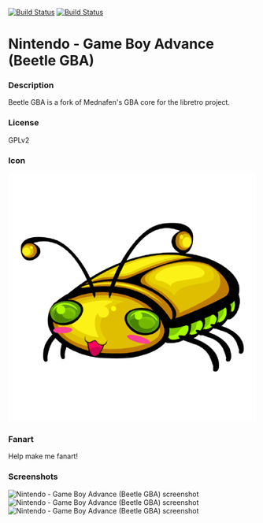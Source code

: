 [![Build Status](https://travis-ci.org/kodi-game/game.libretro.beetle-gba.svg?branch=master)](https://travis-ci.org/kodi-game/game.libretro.beetle-gba)
[![Build Status](https://ci.appveyor.com/api/projects/status/github/kodi-game/game.libretro.beetle-gba?svg=true)](https://ci.appveyor.com/project/kodi-game/game-libretro-beetle-gba)

# Nintendo - Game Boy Advance (Beetle GBA)

### Description

Beetle GBA is a fork of Mednafen's GBA core for the libretro project.

### License

GPLv2

### Icon

![Nintendo - Game Boy Advance (Beetle GBA) icon](game.libretro.beetle-gba/resources/icon.png)

### Fanart

Help make me fanart!

### Screenshots

![Nintendo - Game Boy Advance (Beetle GBA) screenshot](game.libretro.beetle-gba/resources/screenshot-01.jpg)
![Nintendo - Game Boy Advance (Beetle GBA) screenshot](game.libretro.beetle-gba/resources/screenshot-02.jpg)
![Nintendo - Game Boy Advance (Beetle GBA) screenshot](game.libretro.beetle-gba/resources/screenshot-03.jpg)
